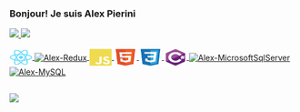 ### Bonjour! Je suis Alex Pierini

 <div>
  <a href="https://github.com/lexpierini">
  <img height="180em" src="https://github-readme-stats.vercel.app/api?username=lexpierini&show_icons=true&theme=github_dark&include_all_commits=true&count_private=true"/>
  <img height="180em" src="https://github-readme-stats.vercel.app/api/top-langs/?username=lexpierini&layout=compact&langs_count=7&theme=github_dark"/>
</div>
  
<div style="display: inline_block"><br>  
  <a href="https://reactjs.org/" target="_blank">
   <img align="center" alt="Alex-React" height="30" width="40" src="https://raw.githubusercontent.com/devicons/devicon/master/icons/react/react-original.svg">
  <a/>
  <a href="https://redux.js.org/" target="_blank">
   <img align="center" alt="Alex-Redux" height="30" width="40" src="https://cdn.jsdelivr.net/gh/devicons/devicon/icons/redux/redux-original.svg" />
  <a/>
  <a href="https://www.javascript.com/" target="_blank">
   <img align="center" alt="Alex-Js" height="30" width="40" src="https://raw.githubusercontent.com/devicons/devicon/master/icons/javascript/javascript-plain.svg">
  <a/>
  <!---
  <a href="https://www.typescriptlang.org/" target="_blank">
   <img align="center" alt="Alex-Ts" height="30" width="40" src="https://raw.githubusercontent.com/devicons/devicon/master/icons/typescript/typescript-plain.svg">
  <a/>
  -->
  <a href="https://www.w3.org/TR/html52/" target="_blank">
   <img align="center" alt="Alex-HTML" height="30" width="40" src="https://raw.githubusercontent.com/devicons/devicon/master/icons/html5/html5-original.svg">
  <a/>
  <a href="https://developer.mozilla.org/en-US/docs/Web/CSS" target="_blank">
   <img align="center" alt="Alex-CSS" height="30" width="40" src="https://raw.githubusercontent.com/devicons/devicon/master/icons/css3/css3-original.svg">
  <a/>
  <a href="https://docs.microsoft.com/en-us/dotnet/csharp/" target="_blank">
   <img align="center" alt="Alex-Csharp" height="30" width="40" src="https://raw.githubusercontent.com/devicons/devicon/master/icons/csharp/csharp-original.svg">
  <a/>
  <a href="https://www.microsoft.com/en-us/sql-server/sql-server-downloads" target="_blank">
   <img align="center" alt="Alex-MicrosoftSqlServer" height="30" width="40" src="https://cdn.jsdelivr.net/gh/devicons/devicon/icons/microsoftsqlserver/microsoftsqlserver-plain.svg" />
  <a/>
  <a href="https://www.mysql.com/" target="_blank">
   <img align="center" alt="Alex-MySQL" height="30" width="40" src="https://cdn.jsdelivr.net/gh/devicons/devicon/icons/mysql/mysql-original.svg" />
  <a/>
</div>
  
 ##
  
<div>   
  <a href="https://www.linkedin.com/in/alex-pierini/" target="_blank"><img src="https://img.shields.io/badge/-LinkedIn-%230077B5?style=for-the-badge&logo=linkedin&logoColor=white" target="_blank"></a> 
 
  <!--- ![Snake animation](https://github.com/rafaballerini/rafaballerini/blob/output/github-contribution-grid-snake.svg) -->
 
</div>
